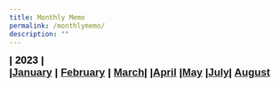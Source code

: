 ```yaml
---
title: Monthly Memo
permalink: /monthlymemo/
description: ""
---
```

<span style="font-size:14.0pt;font-family:Arial;color:black"><b>| 2023 |<span style="font-size:14.0pt;font-family:Arial;color:black"><b><br>
|[January](/files/Monthly%20Memo/Janmemo2023.pdf)
| [February](/files/Monthly%20Memo/Febmemo2023.pdf)
| [March](/files/Monthly%20Memo/Marchmemo2023.pdf)| 
|[April](/files/Monthly%20Memo/aprilmemo.pdf)
|[May](/files/Monthly%20Memo/maymemo2023.pdf)
|[July](/files/Monthly%20Memo/july%20memo.pdf)| 
[August](/files/Monthly%20Memo/august%20kcs%20memo.pdf)</b></span></b></span>